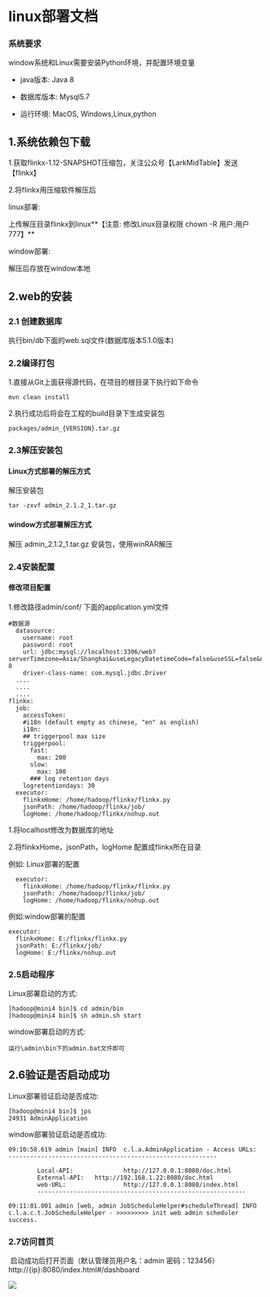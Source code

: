 # linux部署文档

### 系统要求

 window系统和Linux需要安装Python环境，并配置环境变量

* java版本: Java 8

* 数据库版本: Mysql5.7

* 运行环境: MacOS, Windows,Linux,python

  

## 1.系统依赖包下载

1.获取flinkx-1.12-SNAPSHOT压缩包，关注公众号【LarkMidTable】发送 【flinkx】

2.将flinkx用压缩软件解压后

linux部署:

上传解压目录flinkx到linux**【注意: 修改Linux目录权限 chown -R 用户:用户 777】**

window部署:

解压后存放在window本地

## 2.web的安装

### 2.1 创建数据库

执行bin/db下面的web.sql文件(数据库版本5.1.0版本)

### 2.2编译打包

1.直接从Git上面获得源代码，在项目的根目录下执行如下命令

```
mvn clean install 
```

2.执行成功后将会在工程的build目录下生成安装包

```
packages/admin_{VERSION}.tar.gz
```

### 2.3解压安装包

#### Linux方式部署的解压方式

解压安装包

```
tar -zxvf admin_2.1.2_1.tar.gz 
```

####  window方式部署解压方式

解压 admin_2.1.2_1.tar.gz 安装包，使用winRAR解压

### 2.4安装配置

#### 修改项目配置

1.修改路径admin/conf/ 下面的application.yml文件

```
#数据源
  datasource:
    username: root
    password: root
    url: jdbc:mysql://localhost:3306/web?serverTimezone=Asia/Shanghai&useLegacyDatetimeCode=false&useSSL=false&nullNamePatternMatchesAll=true&useUnicode=true&characterEncoding=UTF-8
    driver-class-name: com.mysql.jdbc.Driver
  ....
  ....
  ....
flinkx:
  job:
    accessToken:
    #i18n (default empty as chinese, "en" as english)
    i18n:
    ## triggerpool max size
    triggerpool:
      fast:
        max: 200
      slow:
        max: 100
      ### log retention days
    logretentiondays: 30
  executor:
    flinkxHome: /home/hadoop/flinkx/flinkx.py
    jsonPath: /home/hadoop/flinkx/job/
    logHome: /home/hadoop/flinkx/nohup.out
```

1.将localhost修改为数据库的地址

2.将flinkxHome，jsonPath，logHome 配置成flinkx所在目录

例如: Linux部署的配置

```
  executor:
    flinkxHome: /home/hadoop/flinkx/flinkx.py
    jsonPath: /home/hadoop/flinkx/job/
    logHome: /home/hadoop/flinkx/nohup.out
```

例如:window部署的配置

```
executor:
  flinkxHome: E:/flinkx/flinkx.py
  jsonPath: E:/flinkx/job/
  logHome: E:/flinkx/nohup.out
```

### 2.5启动程序

Linux部署启动的方式:

```
[hadoop@mini4 bin]$ cd admin/bin
[hadoop@mini4 bin]$ sh admin.sh start
```

window部署启动的方式:

```
运行\admin\bin下的admin.bat文件即可
```

## 2.6验证是否启动成功

Linux部署验证启动是否成功:

```
[hadoop@mini4 bin]$ jps
24931 AdminApplication
```

window部署验证启动是否成功:

```
09:10:58.619 admin [main] INFO  c.l.a.AdminApplication - Access URLs:
----------------------------------------------------------

        Local-API:              http://127.0.0.1:8080/doc.html
        External-API:   http://192.168.1.22:8080/doc.html
        web-URL:                http://127.0.0.1:8080/index.html
        ----------------------------------------------------------

09:11:01.001 admin [web, admin JobScheduleHelper#scheduleThread] INFO  c.l.a.c.t.JobScheduleHelper - >>>>>>>>> init web admin scheduler success.
```



### 2.7访问首页

​    启动成功后打开页面（默认管理员用户名：admin 密码：123456） http://{ip}:8080/index.html#/dashboard

**![](https://img2022.cnblogs.com/blog/622382/202201/622382-20220124162212117-942279447.jpg)**


